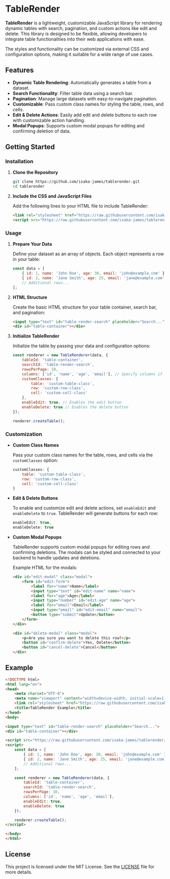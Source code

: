 # TableRender

**TableRender** is a lightweight, customizable JavaScript library for rendering dynamic tables with search, pagination, and custom actions like edit and delete. This library is designed to be flexible, allowing developers to integrate table functionalities into their web applications with ease. 

The styles and functionality can be customized via external CSS and configuration options, making it suitable for a wide range of use cases.

## Features

- **Dynamic Table Rendering**: Automatically generates a table from a dataset.
- **Search Functionality**: Filter table data using a search bar.
- **Pagination**: Manage large datasets with easy-to-navigate pagination.
- **Customizable**: Pass custom class names for styling the table, rows, and cells.
- **Edit & Delete Actions**: Easily add edit and delete buttons to each row with customizable action handling.
- **Modal Popups**: Supports custom modal popups for editing and confirming deletion of data.

## Getting Started

### Installation

1. **Clone the Repository**

   ```bash
   git clone https://github.com/isaka-james/tablerender.git
   cd tablerender
   ```

2. **Include the CSS and JavaScript Files**

   Add the following lines to your HTML file to include TableRender:

   ```html
   <link rel="stylesheet" href="https://raw.githubusercontent.com/isaka-james/tablerender/main/tablerender.min.css">
   <script src="https://raw.githubusercontent.com/isaka-james/tablerender/main/tablerender.min.js"></script>
   ```

### Usage

1. **Prepare Your Data**

   Define your dataset as an array of objects. Each object represents a row in your table:

   ```javascript
   const data = [
       { id: 1, name: 'John Doe', age: 30, email: 'john@example.com' },
       { id: 2, name: 'Jane Smith', age: 25, email: 'jane@example.com' },
       // Additional rows...
   ];
   ```

2. **HTML Structure**

   Create the basic HTML structure for your table container, search bar, and pagination:

   ```html
   <input type="text" id="table-render-search" placeholder="Search...">
   <div id="table-container"></div>
   ```

3. **Initialize TableRender**

   Initialize the table by passing your data and configuration options:

   ```javascript
   const renderer = new TableRenderer(data, {
       tableId: 'table-container',
       searchId: 'table-render-search',
       rowsPerPage: 10,
       columns: ['id', 'name', 'age', 'email'], // Specify columns if needed
       customClasses: {
           table: 'custom-table-class',
           row: 'custom-row-class',
           cell: 'custom-cell-class'
       },
       enableEdit: true, // Enables the edit button
       enableDelete: true // Enables the delete button
   });

   renderer.createTable();
   ```

### Customization

- **Custom Class Names**

  Pass your custom class names for the table, rows, and cells via the `customClasses` option:

  ```javascript
  customClasses: {
      table: 'custom-table-class',
      row: 'custom-row-class',
      cell: 'custom-cell-class'
  }
  ```

- **Edit & Delete Buttons**

  To enable and customize edit and delete actions, set `enableEdit` and `enableDelete` to `true`. TableRender will generate buttons for each row:

  ```javascript
  enableEdit: true,
  enableDelete: true
  ```

- **Custom Modal Popups**

  TableRender supports custom modal popups for editing rows and confirming deletions. The modals can be styled and connected to your backend to handle updates and deletions.

  Example HTML for the modals:
  
  ```html
  <div id="edit-modal" class="modal">
      <form id="edit-form">
          <label for="name">Name</label>
          <input type="text" id="edit-name" name="name">
          <label for="age">Age</label>
          <input type="number" id="edit-age" name="age">
          <label for="email">Email</label>
          <input type="email" id="edit-email" name="email">
          <button type="submit">Update</button>
      </form>
  </div>

  <div id="delete-modal" class="modal">
      <p>Are you sure you want to delete this row?</p>
      <button id="confirm-delete">Yes, Delete</button>
      <button id="cancel-delete">Cancel</button>
  </div>
  ```

## Example

```html
<!DOCTYPE html>
<html lang="en">
<head>
    <meta charset="UTF-8">
    <meta name="viewport" content="width=device-width, initial-scale=1.0">
    <link rel="stylesheet" href="https://raw.githubusercontent.com/isaka-james/tablerender/main/tablerender.min.css">
    <title>TableRender Example</title>
</head>
<body>

<input type="text" id="table-render-search" placeholder="Search...">
<div id="table-container"></div>

<script src="https://raw.githubusercontent.com/isaka-james/tablerender/main/tablerender.min.js"></script>
<script>
    const data = [
        { id: 1, name: 'John Doe', age: 30, email: 'john@example.com' },
        { id: 2, name: 'Jane Smith', age: 25, email: 'jane@example.com' },
        // Additional rows...
    ];

    const renderer = new TableRenderer(data, {
        tableId: 'table-container',
        searchId: 'table-render-search',
        rowsPerPage: 10,
        columns: ['id', 'name', 'age', 'email'],
        enableEdit: true,
        enableDelete: true
    });

    renderer.createTable();
</script>

</body>
</html>
```

## License

This project is licensed under the MIT License. See the [LICENSE](LICENSE) file for more details.
